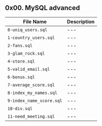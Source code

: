 ## 0x00. MySQL advanced

| File Name | Description     |
| ------------ | ------------    |
| `0-uniq_users.sql` | --- |
| `1-country_users.sql` | --- |
| `2-fans.sql` | --- |
| `3-glam_rock.sql` | --- |
| `4-store.sql` | --- |
| `5-valid_email.sql` | --- |
| `6-bonus.sql` | --- |
| `7-average_score.sql` | --- |
| `8-index_my_names.sql` | --- |
| `9-index_name_score.sql` | --- |
| `10-div.sql` | --- |
| `11-need_meeting.sql` | --- |
